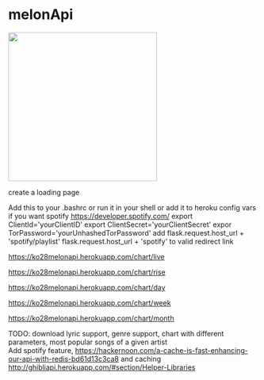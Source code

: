 # melonApi
<img src="https://i.imgur.com/Igpf68Q.png" width="300">

create a loading page 

Add this to your .bashrc or run it in your shell or add it to heroku config vars if you want spotify 
https://developer.spotify.com/
export ClientId='yourClientID'
export ClientSecret='yourClientSecret'
expor TorPassword='yourUnhashedTorPassword'
add flask.request.host_url + 'spotify/playlist'
flask.request.host_url + 'spotify'
to valid redirect link

https://ko28melonapi.herokuapp.com/chart/live

https://ko28melonapi.herokuapp.com/chart/rise

https://ko28melonapi.herokuapp.com/chart/day

https://ko28melonapi.herokuapp.com/chart/week

https://ko28melonapi.herokuapp.com/chart/month

TODO: download lyric support, genre support, chart with different parameters, most popular songs of a given artist  
Add spotify feature, https://hackernoon.com/a-cache-is-fast-enhancing-our-api-with-redis-bd61d13c3ca8 and caching
http://ghibliapi.herokuapp.com/#section/Helper-Libraries